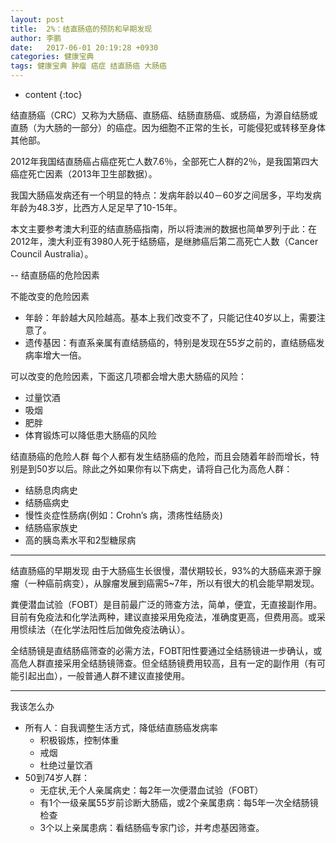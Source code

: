 ```yaml
---
layout: post
title:  2%：结直肠癌的预防和早期发现
author: 李鹏
date:   2017-06-01 20:19:28 +0930
categories: 健康宝典
tags: 健康宝典 肿瘤 癌症 结直肠癌 大肠癌
---
```


* content
{:toc}


结直肠癌（CRC）又称为大肠癌、直肠癌、结肠直肠癌、或肠癌，为源自结肠或直肠（为大肠的一部分）的癌症。因为细胞不正常的生长，可能侵犯或转移至身体其他部。

2012年我国结直肠癌占癌症死亡人数7.6％，全部死亡人群的2％，是我国第四大癌症死亡因素（2013年卫生部数据）。

我国大肠癌发病还有一个明显的特点：发病年龄以40－60岁之间居多，平均发病年龄为48.3岁，比西方人足足早了10-15年。

本文主要参考澳大利亚的结直肠癌指南，所以将澳洲的数据也简单罗列于此：在2012年，澳大利亚有3980人死于结肠癌，是继肺癌后第二高死亡人数（Cancer Council Australia）。

--
结直肠癌的危险因素

不能改变的危险因素
* 年龄：年龄越大风险越高。基本上我们改变不了，只能记住40岁以上，需要注意了。
* 遗传基因：有直系亲属有直结肠癌的，特别是发现在55岁之前的，直结肠癌发病率增大一倍。

可以改变的危险因素，下面这几项都会增大患大肠癌的风险：
* 过量饮酒
* 吸烟
* 肥胖
* 体育锻炼可以降低患大肠癌的风险

结直肠癌的危险人群
每个人都有发生结肠癌的危险，而且会随着年龄而增长，特别是到50岁以后。除此之外如果你有以下病史，请将自己化为高危人群：
* 结肠息肉病史
* 结肠癌病史
* 慢性炎症性肠病(例如：Crohn’s 病，溃疡性结肠炎)
* 结肠癌家族史
* 高的胰岛素水平和2型糖尿病

---
结直肠癌的早期发现
由于大肠癌生长很慢，潜伏期较长，93%的大肠癌来源于腺瘤（一种癌前病变），从腺瘤发展到癌需5~7年，所以有很大的机会能早期发现。

粪便潜血试验（FOBT）是目前最广泛的筛查方法，简单，便宜，无直接副作用。目前有免疫法和化学法两种，建议直接采用免疫法，准确度更高，但费用高。或采用惯续法（在化学法阳性后加做免疫法确认）。

全结肠镜是直结肠癌筛查的必需方法，FOBT阳性要通过全结肠镜进一步确认，或高危人群直接采用全结肠镜筛查。但全结肠镜费用较高，且有一定的副作用（有可能引起出血），一般普通人群不建议直接使用。

---
我该怎么办
* 所有人：自我调整生活方式，降低结直肠癌发病率
  * 积极锻炼，控制体重
  * 戒烟
  * 杜绝过量饮酒
* 50到74岁人群：
  * 无症状,无个人亲属病史：每2年一次便潜血试验（FOBT）
  * 有1个一级亲属55岁前诊断大肠癌，或2个亲属患病：每5年一次全结肠镜检查
  * 3个以上亲属患病：看结肠癌专家门诊，并考虑基因筛查。
